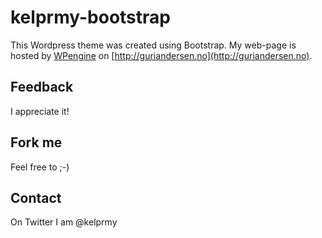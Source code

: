 kelprmy-bootstrap
=================

This Wordpress theme was created using Bootstrap. My web-page is hosted by [WPengine](http://wpengine.com) on [http://guriandersen.no](http://guriandersen.no).

Feedback
-----------------
I appreciate it!

Fork me
-----------------
Feel free to ;-)

Contact
-----------------
On Twitter I am @kelprmy
